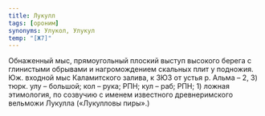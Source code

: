 ```yaml
---
title: Лукулл
tags: [ороним]
synonyms: Улукол, Улукул
temp: "[Ж7]"
---
```


Обнаженный мыс, прямоугольный плоский выступ высокого берега с глинистыми
обрывами и нагромождением скальных плит у подножия. Юж. входной мыс Каламитского
залива, к ЗЮЗ от устья р. Альма – 2, 3) тюрк. улу – большой; кол – рука; РПН;
кул – раб; РПН; 1) ложная этимология, по созвучию с именем известного
древнеримского вельможи Лукулла («Лукулловы пиры».)
